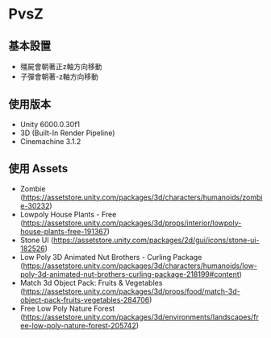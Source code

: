 # PvsZ
## 基本設置
* 殭屍會朝著正z軸方向移動
* 子彈會朝著-z軸方向移動
## 使用版本
* Unity 6000.0.30f1
* 3D (Built-In Render Pipeline)
* Cinemachine 3.1.2

## 使用 Assets
* Zombie (https://assetstore.unity.com/packages/3d/characters/humanoids/zombie-30232)
* Lowpoly House Plants - Free (https://assetstore.unity.com/packages/3d/props/interior/lowpoly-house-plants-free-191367)
* Stone UI (https://assetstore.unity.com/packages/2d/gui/icons/stone-ui-182526)
* Low Poly 3D Animated Nut Brothers - Curling Package (https://assetstore.unity.com/packages/3d/characters/humanoids/low-poly-3d-animated-nut-brothers-curling-package-218199#content)
* Match 3d Object Pack: Fruits & Vegetables (https://assetstore.unity.com/packages/3d/props/food/match-3d-object-pack-fruits-vegetables-284706)
* Free Low Poly Nature Forest (https://assetstore.unity.com/packages/3d/environments/landscapes/free-low-poly-nature-forest-205742)
